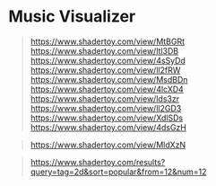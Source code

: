 # Music Visualizer

> https://www.shadertoy.com/view/MtBGRt
> https://www.shadertoy.com/view/ltl3DB
> https://www.shadertoy.com/view/4sSyDd
> https://www.shadertoy.com/view/ll2fRW
> https://www.shadertoy.com/view/MsdBDn
> https://www.shadertoy.com/view/4lcXD4
> https://www.shadertoy.com/view/lds3zr
> https://www.shadertoy.com/view/ll2GD3
> https://www.shadertoy.com/view/XdlSDs
> https://www.shadertoy.com/view/4dsGzH

> https://www.shadertoy.com/view/MldXzN

> https://www.shadertoy.com/results?query=tag=2d&sort=popular&from=12&num=12
